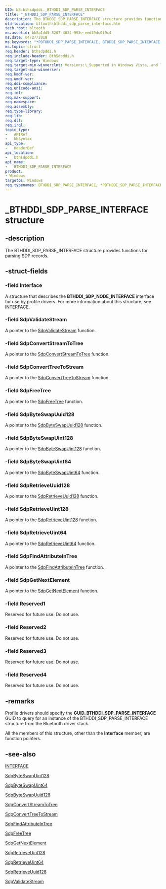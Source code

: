 ```yaml
---
UID: NS:bthsdpddi._BTHDDI_SDP_PARSE_INTERFACE
title: "_BTHDDI_SDP_PARSE_INTERFACE"
description: The BTHDDI_SDP_PARSE_INTERFACE structure provides functions for parsing SDP records.
old-location: bltooth\bthddi_sdp_parse_interface.htm
tech.root: bltooth
ms.assetid: bb8a1dd5-8207-4034-993e-eed49dc0f9c4
ms.date: 04/27/2018
ms.keywords: "*PBTHDDI_SDP_PARSE_INTERFACE, BTHDDI_SDP_PARSE_INTERFACE, BTHDDI_SDP_PARSE_INTERFACE structure [Bluetooth Devices], PBTHDDI_SDP_PARSE_INTERFACE, PBTHDDI_SDP_PARSE_INTERFACE structure pointer [Bluetooth Devices], _BTHDDI_SDP_PARSE_INTERFACE, bltooth.bthddi_sdp_parse_interface, bth_structs_9c26fcf9-b84e-4b8d-a6bd-f897428cb921.xml, bthsdpddi/BTHDDI_SDP_PARSE_INTERFACE, bthsdpddi/PBTHDDI_SDP_PARSE_INTERFACE"
ms.topic: struct
req.header: bthsdpddi.h
req.include-header: BthSdpddi.h
req.target-type: Windows
req.target-min-winverclnt: Versions:\_Supported in Windows Vista, and later.
req.target-min-winversvr: 
req.kmdf-ver: 
req.umdf-ver: 
req.ddi-compliance: 
req.unicode-ansi: 
req.idl: 
req.max-support: 
req.namespace: 
req.assembly: 
req.type-library: 
req.lib: 
req.dll: 
req.irql: 
topic_type:
-	APIRef
-	kbSyntax
api_type:
-	HeaderDef
api_location:
-	bthsdpddi.h
api_name:
-	BTHDDI_SDP_PARSE_INTERFACE
product:
- Windows
targetos: Windows
req.typenames: BTHDDI_SDP_PARSE_INTERFACE, *PBTHDDI_SDP_PARSE_INTERFACE
---
```


# _BTHDDI_SDP_PARSE_INTERFACE structure


## -description


The BTHDDI_SDP_PARSE_INTERFACE structure provides functions for parsing SDP records.


## -struct-fields




### -field Interface

A structure that describes the 
     <b>BTHDDI_SDP_NODE_INTERFACE</b> interface for use by profile drivers. For more information about this
     structure, see 
     <a href="https://msdn.microsoft.com/library/windows/hardware/dn895657">INTERFACE</a>.


### -field SdpValidateStream

A pointer to the 
     <a href="https://msdn.microsoft.com/library/windows/hardware/ff536847">SdpValidateStream</a> function.


### -field SdpConvertStreamToTree

A pointer to the 
     <a href="https://msdn.microsoft.com/3b285a32-c1bc-4103-aa2e-0f6c8f5cc7ec">
     SdpConvertStreamToTree</a> function.


### -field SdpConvertTreeToStream

A pointer to the 
     <a href="https://msdn.microsoft.com/6e3cc0ae-e214-4096-834b-b435ee0fcb46">
     SdpConvertTreeToStream</a> function.


### -field SdpFreeTree

A pointer to the 
     <a href="https://msdn.microsoft.com/library/windows/hardware/ff536839">SdpFreeTree</a> function.


### -field SdpByteSwapUuid128

A pointer to the 
     <a href="https://msdn.microsoft.com/library/windows/hardware/ff536793">SdpByteSwapUuid128</a> function.


### -field SdpByteSwapUint128

A pointer to the 
     <a href="https://msdn.microsoft.com/library/windows/hardware/ff536788">SdpByteSwapUint128</a> function.


### -field SdpByteSwapUint64

A pointer to the 
     <a href="https://msdn.microsoft.com/library/windows/hardware/ff536790">SdpByteSwapUint64</a> function.


### -field SdpRetrieveUuid128

A pointer to the 
     <a href="https://msdn.microsoft.com/library/windows/hardware/ff536846">SdpRetrieveUuid128</a> function.


### -field SdpRetrieveUint128

A pointer to the 
     <a href="https://msdn.microsoft.com/library/windows/hardware/ff536843">SdpRetrieveUint128</a> function.


### -field SdpRetrieveUint64

A pointer to the 
     <a href="https://msdn.microsoft.com/library/windows/hardware/ff536845">SdpRetrieveUint64</a> function.


### -field SdpFindAttributeInTree

A pointer to the 
     <a href="https://msdn.microsoft.com/26c71c08-3b9a-474f-a232-d7f675582d27">
     SdpFindAttributeInTree</a> function.


### -field SdpGetNextElement

A pointer to the 
     <a href="https://msdn.microsoft.com/library/windows/hardware/ff536841">SdpGetNextElement</a> function.


### -field Reserved1

Reserved for future use. Do not use.


### -field Reserved2

Reserved for future use. Do not use.


### -field Reserved3

Reserved for future use. Do not use.


### -field Reserved4

Reserved for future use. Do not use.


## -remarks



Profile drivers should specify the 
    <b>GUID_BTHDDI_SDP_PARSE_INTERFACE</b> GUID to query for an instance of the BTHDDI_SDP_PARSE_INTERFACE
    structure from the Bluetooth driver stack.

All the members of this structure, other than the 
    <b>Interface</b> member, are function pointers.




## -see-also




<a href="https://msdn.microsoft.com/library/windows/hardware/dn895657">INTERFACE</a>



<a href="https://msdn.microsoft.com/library/windows/hardware/ff536788">SdpByteSwapUint128</a>



<a href="https://msdn.microsoft.com/library/windows/hardware/ff536790">SdpByteSwapUint64</a>



<a href="https://msdn.microsoft.com/library/windows/hardware/ff536793">SdpByteSwapUuid128</a>



<a href="https://msdn.microsoft.com/library/windows/hardware/ff536794">SdpConvertStreamToTree</a>



<a href="https://msdn.microsoft.com/library/windows/hardware/ff536796">SdpConvertTreeToStream</a>



<a href="https://msdn.microsoft.com/library/windows/hardware/ff536838">SdpFindAttributeInTree</a>



<a href="https://msdn.microsoft.com/library/windows/hardware/ff536839">SdpFreeTree</a>



<a href="https://msdn.microsoft.com/library/windows/hardware/ff536841">SdpGetNextElement</a>



<a href="https://msdn.microsoft.com/library/windows/hardware/ff536843">SdpRetrieveUint128</a>



<a href="https://msdn.microsoft.com/library/windows/hardware/ff536845">SdpRetrieveUint64</a>



<a href="https://msdn.microsoft.com/library/windows/hardware/ff536846">SdpRetrieveUuid128</a>



<a href="https://msdn.microsoft.com/library/windows/hardware/ff536847">SdpValidateStream</a>
 

 

